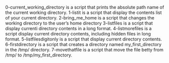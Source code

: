 0-current_working_directory is a script that prints the absolute path name of the current working directory.
1-listit is a script that display the contents list of your current directory.
2-bring_me_home is a script that changes the working directory to the user’s home directory
3-listfiles is a script that display currenti directory contents in a long format.
4-listmorefiles is a script display current directory contents, including hidden files in long format.
5-listfilesdigitonly is a script that display current directory contents.
6-firstdirectory is a script that creates a directory named my_first_directory in the /tmp/ directory.
7-movethatfile is a script that move the file betty from /tmp/ to /tmp/my_first_directory.
